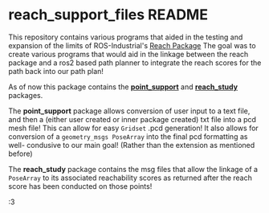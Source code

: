 # reach_support_files README

This repository contains various programs that aided in the testing and expansion of the limits of ROS-Industrial's [Reach Package](https://github.com/ros-industrial/reach_ros2) 
The goal was to create various programs that would aid in the linkage between the reach package and a ros2 based path planner to integrate the reach scores for the path back into our path plan!

As of now this package contains the [**point_support**](https://github.com/natalieCloud/reach_support_files/tree/main/point_support) and [**reach_study**](https://github.com/natalieCloud/reach_support_files/tree/main/reach_study) packages. 

The **point_support** package allows conversion of user input to a text file, and then a (either user created or inner package created) txt file into a pcd mesh file! This can allow for easy ``Gridset`` .pcd generation! It also allows for conversion of a ``geometry_msgs PoseArray`` into the final pcd formatting as well- condusive to our main goal! (Rather than the extension as mentioned before)

The **reach_study** package contains the msg files that allow the linkage of a ``PoseArray`` to its associated reachability scores as returned after the reach score has been conducted on those points! 

:3 
